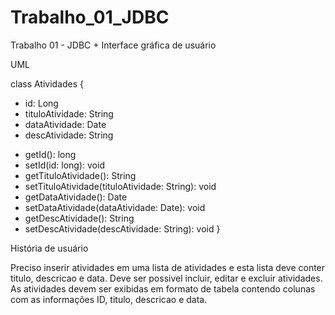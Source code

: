 # Trabalho_01_JDBC
Trabalho 01 - JDBC + Interface gráfica de usuário

UML

class Atividades {
  - id: Long
  - tituloAtividade: String
  - dataAtividade: Date
  - descAtividade: String

  + getId(): long
  + setId(id: long): void
  + getTituloAtividade(): String
  + setTituloAtividade(tituloAtividade: String): void
  + getDataAtividade(): Date
  + setDataAtividade(dataAtividade: Date): void
  + getDescAtividade(): String
  + setDescAtividade(descAtividade: String): void
}

História de usuário

Preciso inserir atividades em uma lista de atividades e esta lista deve conter titulo, descricao e data.
Deve ser possivel incluir, editar e excluir atividades.
As atividades devem ser exibidas em formato de tabela contendo colunas com as informações ID, titulo, descricao e data.

